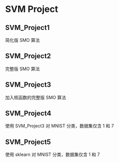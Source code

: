 # SVM Project

## SVM_Project1
简化版 SMO 算法

## SVM_Project2
完整版 SMO 算法

## SVM_Project3
加入核函数的完整版 SMO 算法

## SVM_Project4
使用 SVM_Project3 对 MNIST 分类，数据集仅含 1 和 7

## SVM_Project5
使用 sklearn 对 MNIST 分类，数据集仅含 1 和 7
